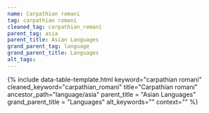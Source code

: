 ```yaml
---
name: Carpathian romani
tag: carpathian romani
cleaned_tag: carpathian_romani
parent_tag: asia
parent_title: Asian Languages
grand_parent_tag: language
grand_parent_title: Languages
alt_tags: 
---
```


{% include data-table-template.html 
  keyword="carpathian romani" 
  cleaned_keyword="carpathian_romani" 
  title="Carpathian romani"
  ancestor_path="language/asia" 
  parent_title = "Asian Languages"
  grand_parent_title = "Languages"
  alt_keywords=""
  context=""
%}

